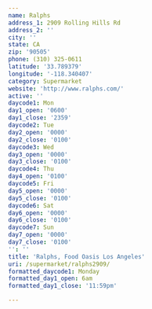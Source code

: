 ```yaml
---
name: Ralphs
address_1: 2909 Rolling Hills Rd
address_2: ''
city: ''
state: CA
zip: '90505'
phone: (310) 325-0611
latitude: '33.789379'
longitude: '-118.340407'
category: Supermarket
website: 'http://www.ralphs.com/'
active: ''
daycode1: Mon
day1_open: '0600'
day1_close: '2359'
daycode2: Tue
day2_open: '0000'
day2_close: '0100'
daycode3: Wed
day3_open: '0000'
day3_close: '0100'
daycode4: Thu
day4_open: '0100'
daycode5: Fri
day5_open: '0000'
day5_close: '0100'
daycode6: Sat
day6_open: '0000'
day6_close: '0100'
daycode7: Sun
day7_open: '0000'
day7_close: '0100'
'': ''
title: 'Ralphs, Food Oasis Los Angeles'
uri: /supermarket/ralphs2909/
formatted_daycode1: Monday
formatted_day1_open: 6am
formatted_day1_close: '11:59pm'

---
```

